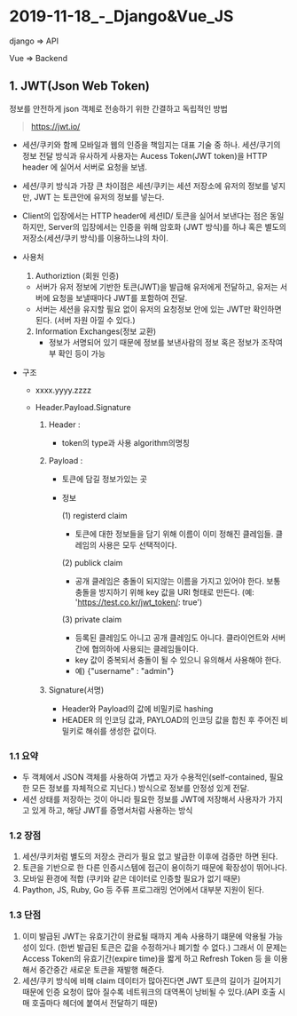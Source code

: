 # 2019-11-18_-_Django&Vue_JS

django => API

Vue => Backend



## 1. JWT(Json Web Token)

정보를 안전하게 json 객체로 전송하기 위한 간결하고 독립적인 방법

> https://jwt.io/

- 세션/쿠키와 함께 모바일과 웹의 인증을 책임지는 대표 기술 중 하나. 세션/쿠기의 정보 전달 방식과 유사하게 사용자는 Aucess Token(JWT token)을 HTTP header 에 실어서 서버로 요청을 보냄.

- 세션/쿠키 방식과 가장 큰 차이점은 세션/쿠키는 세션 저장소에 유저의 정보를 넣지만, JWT 는 토큰안에 유저의 정보를 넣는다.

- Client의 입장에서는 HTTP header에 세션ID/ 토큰을 실어서 보낸다는 점은 동일하지만, Server의 입장에서는 인증을 위해 암호화 (JWT 방식)를 하냐 혹은 별도의 저장소(세션/쿠키 방식)를 이용하느냐의 차이.

  

- 사용처

  1.  Authoriztion (회원 인증)
     - 서버가 유저 정보에 기반한 토큰(JWT)을 발급해 유저에게 전달하고, 유저는 서버에 요청을 보낼때마다 JWT를 포함하여 전달.
     - 서버는 세션을 유지할 필요 없이 유저의 요청정보 안에 있는 JWT만 확인하면 된다. (서버 자원 아낄 수 있다.)
  2. Information Exchanges(정보 교환)
     - 정보가 서명되어 있기 때문에 정보를 보낸사람의 정보 혹은 정보가 조작여부 확인 등이 가능

- 구조

  - xxxx.yyyy.zzzz

  - Header.Payload.Signature

    1. Header :

       - token의 type과 사용 algorithm의명칭

    2. Payload :

       - 토큰에 담길 정보가있는 곳

       - 정보

         (1) registerd claim

         - 토큰에 대한 정보들을 담기 위해 이름이 이미 정해진 클레임들. 클레임의 사용은 모두 선택적이다.

         (2) publick claim

         - 공개 클레임은 충돌이 되지않는 이름을 가지고 있어야 한다. 보통 충돌을 방지하기 위해 key 값을 URI 형태로 만든다. (예: 'https://test.co.kr/jwt_token/: true')

         (3) private claim

         - 등록된 클레임도 아니고 공개 클레임도 아니다. 클라이언트와 서버간에 협의하에 사용되는 클레임들이다.
         - key 값이 중복되서 충돌이 될 수 있으니 유의해서 사용해야 한다.
         - 예) {"username" : "admin"}

    3. Signature(서명)
       - Header와 Payload의 값에 비밀키로 hashing
       - HEADER 의 인코딩 값과, PAYLOAD의 인코딩 값을 합친 후 주어진 비밀키로 해쉬를 생성한 값이다.

### 1.1 요약

- 두 객체에서 JSON 객체를 사용하여 가볍고 자가 수용적인(self-contained, 필요한 모든 정보를 자체적으로 지닌다.) 방식으로 정보를 안정성 있게 전달.
- 세션 상태를 저장하는 것이 아니라 필요한 정보를 JWT에 저장해서 사용자가 가지고 있게 하고, 해당 JWT를 증명서처럼 사용하는 방식



### 1.2 장점

1. 세션/쿠키처럼 별도의 저장소 관리가 필요 없고 발급한 이후에 검증만 하면 된다.
2. 토큰을 기반으로 한 다른 인증시스템에 접근이 용이하기 때문에 확장성이 뛰어나다.
3. 모바일 환경에 적합 (쿠키와 같은 데이터로 인증할 필요가 없기 때문)
4. Paython, JS, Ruby, Go 등 주류 프로그래밍 언어에서 대부분 지원이 된다.



### 1.3 단점

1. 이미 발급된 JWT는 유효기간이 완료될 때까지 계속 사용하기 떄문에 악용될 가능성이 있다. (한번 발급된 토큰은 값을 수정하거나 폐기할 수 없다.) 그래서 이 문제는 Access Token의 유효기간(expire time)을 짧게 하고 Refresh  Token 등 을 이용해서 중간중간 새로운 토큰을 재발행 해준다.
2. 세션/쿠키 방식에 비해 claim 데이터가 많아진다면 JWT 토큰의 길이가 길어지기 때문에 인증 요청이 많아 질수록 네트워크의 대역폭이 낭비될 수 있다.(API 호출 시 매 호출마다 헤더에 붙여서 전달하기 때문)




